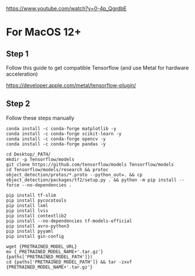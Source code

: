 https://www.youtube.com/watch?v=0-4p_QgrdbE

# For MacOS 12+

## Step 1

Follow this guide to get compatible Tensorflow (and use Metal for hardware acceleration)

https://developer.apple.com/metal/tensorflow-plugin/

## Step 2

Follow these steps manually

```
conda install -c conda-forge matplotlib -y
conda install -c conda-forge scikit-learn -y
conda install -c conda-forge opencv -y
conda install -c conda-forge pandas -y

cd Desktop/_PATH/
mkdir -p Tensorflow/models
git clone https://github.com/tensorflow/models Tensorflow/models
cd Tensorflow/models/research && protoc object_detection/protos/*.proto --python_out=. && cp object_detection/packages/tf2/setup.py . && python -m pip install --force --no-dependencies . 

pip install tf-slim
pip install pycocotools
pip install lxml
pip install lvis
pip install contextlib2
pip install --no-dependencies tf-models-official
pip install avro-python3
pip install pyyaml
pip install gin-config

wget {PRETRAINED_MODEL_URL}
mv {_PRETRAINED_MODEL_NAME+'.tar.gz'} {paths['PRETRAINED_MODEL_PATH']})
cd {paths['PRETRAINED_MODEL_PATH']} && tar -zxvf {PRETRAINED_MODEL_NAME+'.tar.gz'}
```
